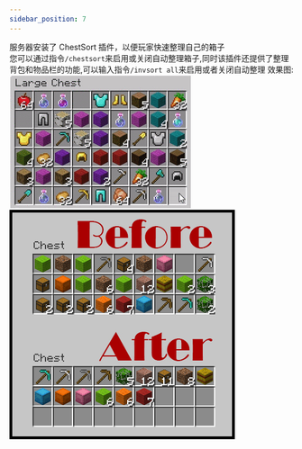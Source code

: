 ```yaml
---
sidebar_position: 7
---
```

服务器安装了 ChestSort 插件，以便玩家快速整理自己的箱子  
您可以通过指令`/chestsort`来启用或关闭自动整理箱子,同时该插件还提供了整理背包和物品栏的功能,可以输入指令`/invsort all`来启用或者关闭自动整理
效果图:
![](_images/箱子整理.gif)  
![](_images/箱子整理2.jpg)